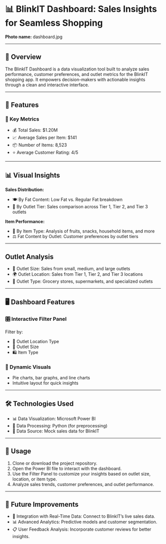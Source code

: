 # 📊 BlinkIT Dashboard: Sales Insights for Seamless Shopping  
**Photo name:** dashboard.jpg

---

## 🌟 Overview  
The BlinkIT Dashboard is a data visualization tool built to analyze sales performance, customer preferences, and outlet metrics for the BlinkIT shopping app. It empowers decision-makers with actionable insights through a clean and interactive interface.

---

## 🚀 Features

### 🔑 Key Metrics  
- 💰 Total Sales: $1.20M  
- 📈 Average Sales per Item: $141  
- 📦 Number of Items: 8,523  
- ⭐ Average Customer Rating: 4/5  

---

## 📊 Visual Insights

**Sales Distribution:**  
- 🍽️ By Fat Content: Low Fat vs. Regular Fat breakdown  
- 🏢 By Outlet Tier: Sales comparison across Tier 1, Tier 2, and Tier 3 outlets  

**Item Performance:**  
- 🛒 By Item Type: Analysis of fruits, snacks, household items, and more  
- ⚖️ Fat Content by Outlet: Customer preferences by outlet tiers  

---

## Outlet Analysis

- 📏 Outlet Size: Sales from small, medium, and large outlets  
- 🌍 Outlet Location: Sales from Tier 1, Tier 2, and Tier 3 locations  
- 🏪 Outlet Type: Grocery stores, supermarkets, and specialized outlets  

---

## 🖥️ Dashboard Features

### 🎛️ Interactive Filter Panel  
Filter by:  
- 📍 Outlet Location Type  
- 🏢 Outlet Size  
- 🛍️ Item Type  

### 📐 Dynamic Visuals  
- Pie charts, bar graphs, and line charts  
- Intuitive layout for quick insights  

---

## 🛠️ Technologies Used

- 📊 Data Visualization: Microsoft Power BI  
- 🐍 Data Processing: Python (for preprocessing)  
- 💾 Data Source: Mock sales data for BlinkIT  

---

## 📝 Usage

1. Clone or download the project repository.  
2. Open the Power BI file to interact with the dashboard.  
3. Use the Filter Panel to customize your insights based on outlet size, location, or item type.  
4. Analyze sales trends, customer preferences, and outlet performance.  

---

## 🌟 Future Improvements

- 🔗 Integration with Real-Time Data: Connect to BlinkIT’s live sales data.  
- 📊 Advanced Analytics: Predictive models and customer segmentation.  
- 📋 User Feedback Analysis: Incorporate customer reviews for better insights.  
